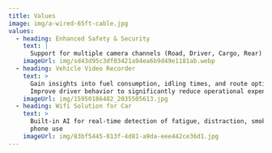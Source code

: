 ```yaml
---
title: Values
image: img/a-wired-65ft-cable.jpg
values:
  - heading: Enhanced Safety & Security
    text: |
      Support for multiple camera channels (Road, Driver, Cargo, Rear)
    imageUrl: img/sd43d95c3df03421a94ea6b9d49e1181ab.webp
  - heading: Vehicle Video Recorder
    text: >
      Gain insights into fuel consumption, idling times, and route optimization.
      Improve driver behavior to significantly reduce operational expenses.
    imageUrl: img/15950186482_2035505613.jpg
  - heading: Wifi Solution for Car
    text: >
      Built-in AI for real-time detection of fatigue, distraction, smoking,
      phone use
    imageUrl: img/83bf5445-013f-4d81-a9da-eee442ce36d1.jpg
---
```


